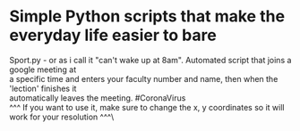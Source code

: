 # Simple Python scripts that make the everyday life easier to bare

Sport.py - or as i call it "can't wake up at 8am". Automated script that joins a google meeting at\
a specific time and enters your faculty number and name, then when the 'lection' finishes it\
automatically leaves the meeting. #CoronaVirus\
^^^ If you want to use it, make sure to change the x, y coordinates so it will work for your resolution ^^^\
